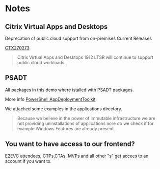 # Notes

## Citrix Virtual Apps and Desktops

Deprecation of public cloud support from on-premises Current Releases

[CTX270373](https://support.citrix.com/article/CTX270373)

> Citrix Virtual Apps and Desktops 1912 LTSR will continue to support public cloud workloads.

## PSADT

All packages in this demo where istalled with PSADT packages.

More info [PowerShell AppDeploymentToolkit](https://psappdeploytoolkit.com/)

We attached some examples in the applications directory.

>Because we believe in the power of immutable infrastructure we are not providing uninstallations of applications nore do we check if for example Windows Features are already present.

## You want to have access to our frontend?

E2EVC attendees, CTPs,CTAs, MVPs and all other "s" get accees to an account if you want to.
